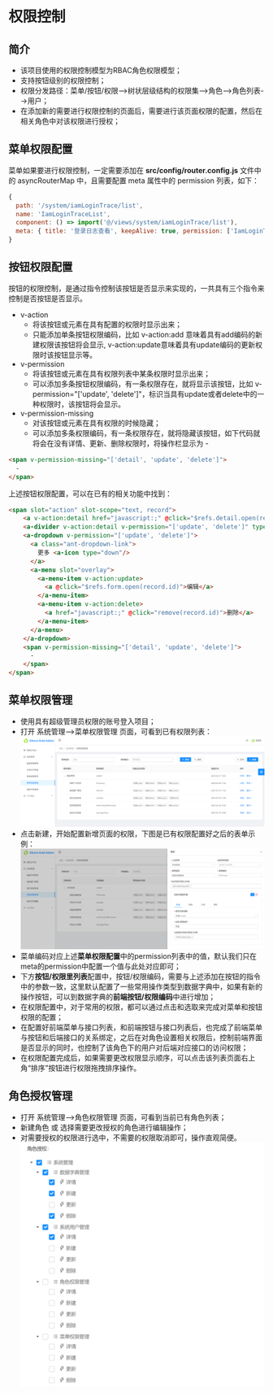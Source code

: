 # 权限控制

## 简介

* 该项目使用的权限控制模型为RBAC角色权限模型；
* 支持按钮级别的权限控制；
* 权限分发路径：菜单/按钮/权限-->树状层级结构的权限集-->角色-->角色列表-->用户；
* 在添加新的需要进行权限控制的页面后，需要进行该页面权限的配置，然后在相关角色中对该权限进行授权；

## 菜单权限配置

菜单如果要进行权限控制，一定需要添加在 **src/config/router.config.js** 文件中的 asyncRouterMap 中，且需要配置 meta 属性中的 permission 列表，如下：
```javascript
{
  path: '/system/iamLoginTrace/list',
  name: 'IamLoginTraceList',
  component: () => import('@/views/system/iamLoginTrace/list'),
  meta: { title: '登录日志查看', keepAlive: true, permission: ['IamLoginTrace'] }
}
```

## 按钮权限配置

按钮的权限控制，是通过指令控制该按钮是否显示来实现的，一共具有三个指令来控制是否按钮是否显示。
 
* v-action
    * 将该按钮或元素在具有配置的权限时显示出来；
    * 只能添加单条按钮权限编码，比如 v-action:add 意味着具有add编码的新建权限该按钮将会显示, v-action:update意味着具有update编码的更新权限时该按钮显示等。
* v-permission
    * 将该按钮或元素在具有权限列表中某条权限时显示出来；
    * 可以添加多条按钮权限编码，有一条权限存在，就将显示该按钮，比如  v-permission="['update', 'delete']"，标识当具有update或者delete中的一种权限时，该按钮将会显示。
* v-permission-missing
    * 对该按钮或元素在具有权限的时候隐藏；
    * 可以添加多条权限编码，有一条权限存在，就将隐藏该按钮，如下代码就将会在没有详情、更新、删除权限时，将操作栏显示为 -

```html
<span v-permission-missing="['detail', 'update', 'delete']">
  -
</span>
```

上述按钮权限配置，可以在已有的相关功能中找到：
```html
<span slot="action" slot-scope="text, record">
    <a v-action:detail href="javascript:;" @click="$refs.detail.open(record.id)">详情</a>
    <a-divider v-action:detail v-permission="['update', 'delete']" type="vertical" />
    <a-dropdown v-permission="['update', 'delete']">
      <a class="ant-dropdown-link">
        更多 <a-icon type="down"/>
      </a>
      <a-menu slot="overlay">
        <a-menu-item v-action:update>
          <a @click="$refs.form.open(record.id)">编辑</a>
        </a-menu-item>
        <a-menu-item v-action:delete>
          <a href="javascript:;" @click="remove(record.id)">删除</a>
        </a-menu-item>
      </a-menu>
    </a-dropdown>
    <span v-permission-missing="['detail', 'update', 'delete']">
      -
    </span>
</span>
```

## 菜单权限管理

* 使用具有超级管理员权限的账号登入项目；
* 打开 系统管理-->菜单权限管理 页面，可看到已有权限列表：
![权限列表页面](./images/permission-list.png)
* 点击新建，开始配置新增页面的权限，下图是已有权限配置好之后的表单示例：
![权限表单页面](./images/permission-form.png)
* 菜单编码对应上述**菜单权限配置**中的permission列表中的值，默认我们只在meta的permission中配置一个值与此处对应即可；
* 下方**按钮/权限里列表**配置中，按钮/权限编码，需要与上述添加在按钮的指令中的参数一致，这里默认配置了一些常用操作类型到数据字典中，如果有新的操作按钮，可以到数据字典的**前端按钮/权限编码**中进行增加；
* 在权限配置中，对于常用的权限，都可以通过点击和选取来完成对菜单和按钮权限的配置；
* 在配置好前端菜单与接口列表，和前端按钮与接口列表后，也完成了前端菜单与按钮和后端接口的关系绑定，之后在对角色设置相关权限后，控制前端界面是否显示的同时，也控制了该角色下的用户对后端对应接口的访问权限；
* 在权限配置完成后，如果需要更改权限显示顺序，可以点击该列表页面右上角“排序”按钮进行权限拖拽排序操作。

## 角色授权管理

* 打开 系统管理-->角色权限管理 页面，可看到当前已有角色列表；
* 新建角色 或 选择需要更改授权的角色进行编辑操作；
* 对需要授权的权限进行选中，不需要的权限取消即可，操作直观简便。
![角色授权页面](./images/role-permission-form.png)

